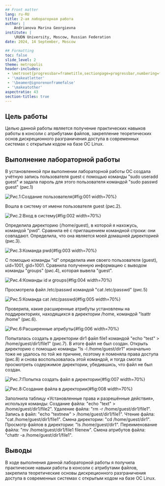 ```yaml
---
## Front matter
lang: ru-RU
title: 2-ая лабораторная работа
author: |
	Andrianova Marina Georgievna
institute: |
	\RUDN University, Moscow, Russian Federation
date: 2024, 14 September, Moscow

## Formatting
toc: false
slide_level: 2
theme: metropolis
header-includes: 
 - \metroset{progressbar=frametitle,sectionpage=progressbar,numbering=fraction}
 - '\makeatletter'
 - '\beamer@ignorenonframefalse'
 - '\makeatother'
aspectratio: 43
section-titles: true
---
```


## Цель работы

Целью данной работы является получение практических навыков работы в консоли с атрибутами файлов, закрепление теоретических основ дискреционного разграничения доступа в современных системах с открытым кодом на базе ОС Linux.

## Выполнение лабораторной работы

В установленной при выполнении лабораторной работы ОС создала учётную запись пользователя guest с помощью команды "sudo useradd guest" и задала пароль для этого пользователя командой "sudo passwd guest" (рис.1)

![Рис.1:Создание пользователя](image/1.jpg){#fig:001 width=70%}

Вошла в систему от имени пользователя guest (рис.2).

![Рис.2:Вход в систему](image/2.jpg){#fig:002 width=70%}

Определила директорию (/home/guest), в которой я нахожусь, командой "pwd". Сравнила её с приглашением командной строки: они совпадают. Определила, что она является моей домашней директорией (рис.3).

![Рис.3:Команда pwd](image/4.png){#fig:003 width=70%}

С помощью команды "id" определила имя своего пользователя (guest), uid=1001, gid=1001. Сравнила полученную информацию с выводом команды "groups" (рис.4), которая вывела "guest".

![Рис.4:Команды id и groups](image/6.png){#fig:004 width=70%}

Просмотрела файл /etc/passwd командой "cat /etc/passwd" (рис.5)

![Рис.5:Команда cat /etc/passwd](image/7.png){#fig:005 width=70%}

Проверила, какие расширенные атрибуты установлены на поддиректориях, находящихся в директории /home, командой "lsattr /home" (рис.6).

![Рис.6:Расширенные атрибуты](image/10.png){#fig:006 width=70%}

Попыталась создать в директории dir1 файл file1 командой "echo "test" > /home/guest/dir1/file1" (рис.7). В итоге файл не был создан.
Открыть директорию с помощью команды "ls -l /home/guest/dir1" изначально тоже не удалось по той же причине, поэтому я поменяла права доступа (рис.8) и снова воспользовалась этой командой, и тогда смогла просмотреть содержимое директории, убедившись, что файл не был создан.

![Рис.7:Попытка создать файл в директории](image/13.png){#fig:007 width=70%}

![Рис.8:Создание файла в директории](image/14.png){#fig:008 width=70%}

Заполнила таблицу «Установленные права и разрешённые действия», используя команды:
Создание файла: "echo "text" > /home/guest/dir1/file2".
Удаление файла: "rm -r /home/guest/dir1/file1".
Запись в файл: "echo "textnew" > /home/guest/dir1/file1".
Чтение файла: "cat /home/guest/dir1/file1".
Смена директории: "cd /home/guest/dir1".
Просмотр файлов в директории: "ls /home/guest/dir1".
Переименование файла: "mv /home/guest/dir1/file1 filenew".
Смена атрибутов файла: "chattr -a /home/guest/dir1/file1".

## Выводы

В ходе выполнения данной лабораторной работы я получила практические навыки работы в консоли с атрибутами файлов, закрепила теоретические основы дискреционного разграничения доступа в современных системах с открытым кодом на базе ОС Linux.